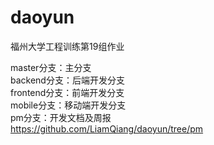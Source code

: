 # daoyun
福州大学工程训练第19组作业  

master分支：主分支   
backend分支：后端开发分支    
frontend分支：前端开发分支  
mobile分支：移动端开发分支  
pm分支：开发文档及周报  
https://github.com/LiamQiang/daoyun/tree/pm  
